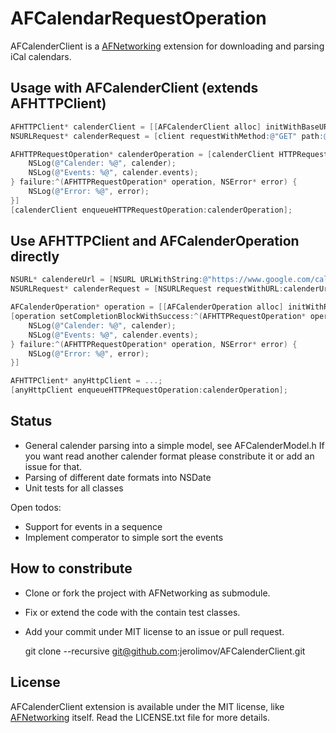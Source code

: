# AFCalendarRequestOperation

AFCalenderClient is a [AFNetworking](https://github.com/AFNetworking/AFNetworking)
extension for downloading and parsing iCal calendars.

## Usage with AFCalenderClient (extends AFHTTPClient)

``` objective-c
AFHTTPClient* calenderClient = [[AFCalenderClient alloc] initWithBaseURL:[NSURL URLWithString:@"https://www.google.com/calendar"]];
NSURLRequest* calenderRequest = [client requestWithMethod:@"GET" path:@"ical/german__de%40holiday.calendar.google.com/public/basic.ics" parameters:nil];

AFHTTPRequestOperation* calenderOperation = [calenderClient HTTPRequestOperationWithRequest:calenderRequest success:^(AFHTTPRequestOperation* operation, AFCalender* calender) {
	NSLog(@"Calender: %@", calender);
	NSLog(@"Events: %@", calender.events);
} failure:^(AFHTTPRequestOperation* operation, NSError* error) {
	NSLog(@"Error: %@", error);
}]
[calenderClient enqueueHTTPRequestOperation:calenderOperation];
```

## Use AFHTTPClient and AFCalenderOperation directly

``` objective-c
NSURL* calendereUrl = [NSURL URLWithString:@"https://www.google.com/calendar/ical/german__de%40holiday.calendar.google.com/public/basic.ics"];
NSURLRequest* calenderRequest = [NSURLRequest requestWithURL:calenderUrl];

AFCalenderOperation* operation = [[AFCalenderOperation alloc] initWithRequest:calenderRequest];
[operation setCompletionBlockWithSuccess:^(AFHTTPRequestOperation* operation, AFCalender* calender) {
	NSLog(@"Calender: %@", calender);
	NSLog(@"Events: %@", calender.events);
} failure:^(AFHTTPRequestOperation* operation, NSError* error) {
	NSLog(@"Error: %@", error);
}]

AFHTTPClient* anyHttpClient = ...;
[anyHttpClient enqueueHTTPRequestOperation:calenderOperation];
```

## Status

* General calender parsing into a simple model, see AFCalenderModel.h
  If you want read another calender format please constribute it or add an issue for that.
* Parsing of different date formats into NSDate
* Unit tests for all classes

Open todos:

* Support for events in a sequence
* Implement comperator to simple sort the events

## How to constribute

* Clone or fork the project with AFNetworking as submodule.
* Fix or extend the code with the contain test classes.
* Add your commit under MIT license to an issue or pull request.

    git clone --recursive git@github.com:jerolimov/AFCalenderClient.git

## License

AFCalenderClient extension is available under the MIT license,
like [AFNetworking](https://github.com/AFNetworking/AFNetworking) itself.
Read the LICENSE.txt file for more details.
